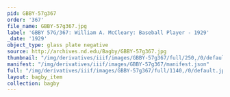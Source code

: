 ```yaml
---
pid: GBBY-57g367
order: '367'
file_name: GBBY-57g367.jpg
label: 'GBBY 57G/367: William A. McCleary: Baseball Player - 1929'
_date: '1929'
object_type: glass plate negative
source: http://archives.nd.edu/Bagby/GBBY-57g367.jpg
thumbnail: "/img/derivatives/iiif/images/GBBY-57g367/full/250,/0/default.jpg"
manifest: "/img/derivatives/iiif/images/GBBY-57g367/manifest.json"
full: "/img/derivatives/iiif/images/GBBY-57g367/full/1140,/0/default.jpg"
layout: bagby_item
collection: bagby
---
```

